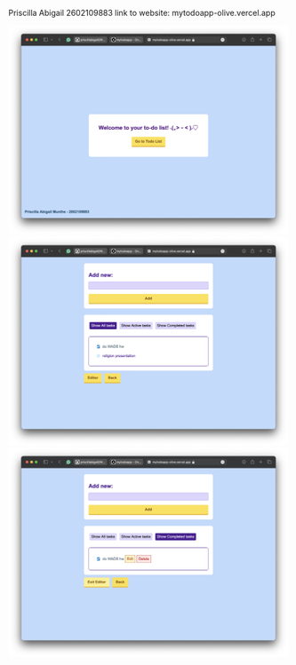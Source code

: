 Priscilla Abigail 2602109883
link to website: mytodoapp-olive.vercel.app 

![](/assets/1.png)
![](/assets/2.png)
![](/assets/3.png)
